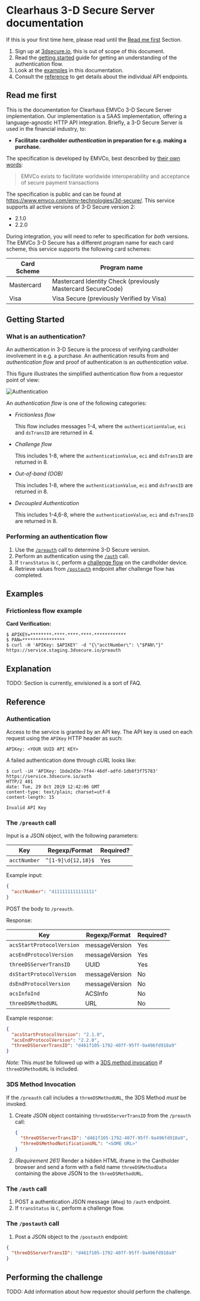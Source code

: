# Clearhaus 3-D Secure Server documentation #

If this is your first time here, please read until the [Read me
first](#read-me-first) Section.

1. Sign up at [3dsecure.io](https://www.3dsecure.io), this is out of scope of this document.
2. Read the [getting started](#getting-started) guide for getting an
   understanding of the authentication flow.
3. Look at the [examples](#examples) in this documentation.
4. Consult the [reference](#reference) to get details about the individual API endpoints.

## Read me first

<!---
{{{
-->

This is the documentation for Clearhaus EMVCo 3-D Secure Server implementation.
Our implementation is a SAAS implementation, offering a language-agnostic HTTP
API integration.
Briefly, a 3-D Secure Server is used in the financial industry, to:
- **Facilitate cardholder _authentication_ in preparation for e.g. making a purchase.**

The specification is developed by EMVCo, best described by [their own
words](https://www.emvco.com/about/overview/):

> EMVCo exists to facilitate worldwide interoperability and acceptance of
> secure payment transactions

The specification is public and can be found at https://www.emvco.com/emv-technologies/3d-secure/.
This service supports all active versions of 3-D Secure version 2:

- 2.1.0
- 2.2.0

During integration, you will need to refer to specification for _both_
versions.  The EMVCo 3-D Secure has a different program name for each card
scheme, this service supports the following card schemes:


| Card Scheme     | Program name                                                 |
| --------------- | ------------------------------------------------------------ |
| Mastercard      | Mastercard Identity Check (previously Mastercard SecureCode) |
| Visa            | Visa Secure (previously Verified by Visa)                    |

<!---
}}}
-->

## Getting Started

### What is an authentication?

An authentication in 3-D Secure is the process of verifying cardholder
involvement in e.g. a purchase. An authentication results from and
_authentication flow_ and proof of authentication is an
_authentication value_.

This figure illustrates the simplified authentication flow from a requestor
point of view:

<div class="img">
  <img src="authentication.svg" alt="Authentication"/>
</div>

An _authentication flow_ is one of the following categories:
* _Frictionless flow_

   This flow includes messages 1-4, where the `authenticationValue`, `eci` and
   `dsTransID` are returned in 4.

* _Challenge flow_

   This includes 1-8, where the `authenticationValue`, `eci` and `dsTransID`
   are returned in 8.

* _Out-of-band (OOB)_

   This includes 1-8, where the `authenticationValue`, `eci` and `dsTransID`
   are returned in 8.

* _Decoupled Authentication_

   This includes 1-4,6-8, where the `authenticationValue`, `eci` and `dsTransID`
   are returned in 8.

### Performing an authentication flow

1. Use the [`/preauth`](#the-preauth-call) call to determine 3-D Secure version.
2. Perform an authentication using the [`/auth`](#the-auth-call) call.
3. If `transStatus` is `C`, perform a [challenge
   flow](#performing-the-challenge) on the cardholder device.
4. Retrieve values from [`/postauth`](#the-postauth-call) endpoint after
   challenge flow has completed.

## Examples

### Frictionless flow example

**Card Verification:**
```
$ APIKEY=********-****-****-****-************
$ PAN=****************
$ curl -H 'APIKey: $APIKEY' -d "{\"acctNumber\": \"$PAN\"}" https://service.staging.3dsecure.io/preauth
```

## Explanation

TODO: Section is currently, envisioned is a sort of FAQ.

## Reference

### Authentication

Access to the service is granted by an API key. The API key is used on each request using the
`APIKey` HTTP header as such:
```
APIKey: <YOUR UUID API KEY>
```

A failed authentication done through _cURL_ looks like:
```
$ curl -iH 'APIKey: 1bde2d3e-7f44-46df-adfd-1db8f3f75783' https://service.3dsecure.io/auth
HTTP/2 401
date: Tue, 29 Oct 2019 12:42:06 GMT
content-type: text/plain; charset=utf-8
content-length: 15

Invalid API Key
```

### The `/preauth` call

Input is a JSON object, with the following parameters:

| Key          | Regexp/Format | Required?  |
| -----        | --------           | ---------- |
| `acctNumber` | `^[1-9]\d{12,18}$` | Yes        |

Example input:
```json
{
  "acctNumber": "4111111111111111"
}
```

POST the body to `/preauth`.

Response:

| Key                       | Regexp/Format  | Required?  |
| -----                     | --------       | ---------- |
| `acsStartProtocolVersion` | messageVersion | Yes        |
| `acsEndProtocolVersion`   | messageVersion | Yes        |
| `threeDSServerTransID`    | UUID           | Yes        |
| `dsStartProtocolVersion`  | messageVersion | No         |
| `dsEndProtocolVersion`    | messageVersion | No         |
| `acsInfoInd`              | ACSInfo        | No         |
| `threeDSMethodURL`        | URL            | No         |


Example response:
```json
{
  "acsStartProtocolVersion": "2.1.0",
  "acsEndProtocolVersion": "2.2.0",
  "threeDSServerTransID": "d461f105-1792-407f-95ff-9a496fd918a9"
}
```

_Note:_ This _must_ be followed up with a [3DS method
invocation](#3ds-method-invocation) if `threeDSMethodURL` is included.

### 3DS Method Invocation

If the `/preauth` call includes a `threeDSMethodURL`, the 3DS Method _must_ be
invoked.

1. Create JSON object containing `threeDSServerTransID` from the `/preauth` call:
   ```json
   {
     "threeDSServerTransID": "d461f105-1792-407f-95ff-9a496fd918a9",
     "threeDSMethodNotificationURL": "<SOME URL>"
   }
   ```
1. _(Requirement 261)_
   Render a hidden HTML iframe in the Cardholder browser and send a form
   with a field name `threeDSMethodData` containing the above JSON to the
   `threeDSMethodURL`.

### The `/auth` call
1. POST a authentication JSON message (`AReq`) to `/auth` endpoint.
2. If `transStatus` is `C`, perform a challenge flow.

### The `/postauth` call
1. Post a JSON object to the `/postauth` endpoint:
  ```json
  {
    "threeDSServerTransID": "d461f105-1792-407f-95ff-9a496fd918a9"
  }
  ```

## Performing the challenge

TODO: Add information about how requestor should perform the challenge.
